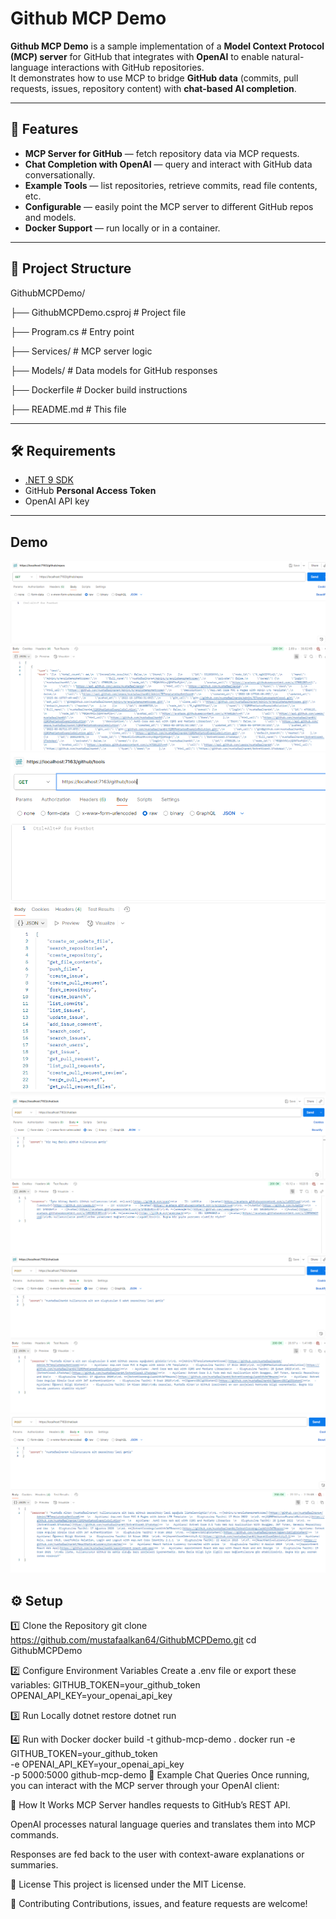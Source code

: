 # Github MCP Demo

**Github MCP Demo** is a sample implementation of a **Model Context Protocol (MCP) server** for GitHub that integrates with **OpenAI** to enable natural-language interactions with GitHub repositories.  
It demonstrates how to use MCP to bridge **GitHub data** (commits, pull requests, issues, repository content) with **chat-based AI completion**.

---

## 🚀 Features
- **MCP Server for GitHub** — fetch repository data via MCP requests.
- **Chat Completion with OpenAI** — query and interact with GitHub data conversationally.
- **Example Tools** — list repositories, retrieve commits, read file contents, etc.
- **Configurable** — easily point the MCP server to different GitHub repos and models.
- **Docker Support** — run locally or in a container.

---

## 📂 Project Structure
GithubMCPDemo/

├── GithubMCPDemo.csproj # Project file

├── Program.cs # Entry point

├── Services/ # MCP server logic

├── Models/ # Data models for GitHub responses

├── Dockerfile # Docker build instructions

├── README.md # This file

---

## 🛠️ Requirements
- [.NET 9 SDK](https://dotnet.microsoft.com/en-us/download)
- GitHub **Personal Access Token**
- OpenAI API key

---

## Demo

![Demo](https://github.com/mustafaalkan64/GithubMCPDemo/blob/master/DotnetCoreMCPDemo/SS/1.png)
![Demo](https://github.com/mustafaalkan64/GithubMCPDemo/blob/master/DotnetCoreMCPDemo/SS/3.png)
![Demo](https://github.com/mustafaalkan64/GithubMCPDemo/blob/master/DotnetCoreMCPDemo/SS/5.png)
![Demo](https://github.com/mustafaalkan64/GithubMCPDemo/blob/master/DotnetCoreMCPDemo/SS/6.png)
![Demo](https://github.com/mustafaalkan64/GithubMCPDemo/blob/master/DotnetCoreMCPDemo/SS/7.png)

## ⚙️ Setup

1️⃣ Clone the Repository
git clone https://github.com/mustafaalkan64/GithubMCPDemo.git
cd GithubMCPDemo

2️⃣ Configure Environment Variables
Create a .env file or export these variables:
GITHUB_TOKEN=your_github_token
OPENAI_API_KEY=your_openai_api_key

3️⃣ Run Locally
dotnet restore
dotnet run

4️⃣ Run with Docker
docker build -t github-mcp-demo .
docker run -e GITHUB_TOKEN=your_github_token \
           -e OPENAI_API_KEY=your_openai_api_key \
           -p 5000:5000 github-mcp-demo
💬 Example Chat Queries
Once running, you can interact with the MCP server through your OpenAI client:

🧩 How It Works
MCP Server handles requests to GitHub’s REST API.

OpenAI processes natural language queries and translates them into MCP commands.

Responses are fed back to the user with context-aware explanations or summaries.

📜 License
This project is licensed under the MIT License.

🤝 Contributing
Contributions, issues, and feature requests are welcome!
